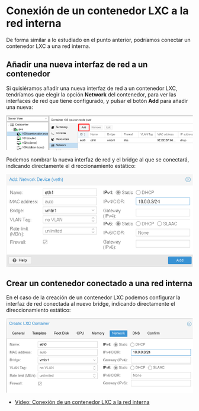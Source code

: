 # Conexión de un contenedor LXC a la red interna

De forma similar a lo estudiado en el punto anterior, podríamos conectar un contenedor LXC a una red interna.

## Añadir una nueva interfaz de red a un contenedor

Si quisiéramos añadir una nueva interfaz de red a un contenedor LXC, tendríamos que elegir la opción **Network** del contenedor, para ver las interfaces de red que tiene configurado, y pulsar el botón **Add** para añadir una nueva:

![img](img/red19.png)

Podemos nombrar la nueva interfaz de red y el bridge al que se conectará, indicando directamente el direccionamiento estático:

![img](img/red20.png)

## Crear un contenedor conectado a una red interna

En el caso de la creación de un contenedor LXC podemos configurar la interfaz de red conectada al nuevo bridge, indicando directamente el direccionamiento estático:

![img](img/red18.png)

* [Vídeo: Conexión de un contenedor LXC a la red interna](https://youtu.be/5WRbJC_2xH0)
